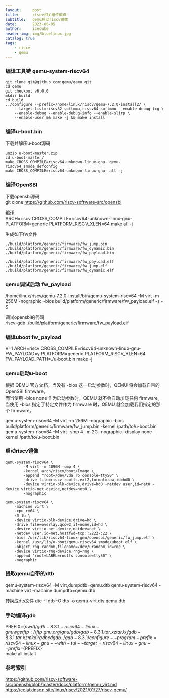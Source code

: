```yaml
---
layout:     post
title:      riscv相关组件编译
subtitle:   qemu启动riscv镜像
date:       2023-06-05
author:     icecube
header-img: img/bluelinux.jpg
catalog: true
tags:
    - riscv
    - qemu
---
```


### 编译工具链 qemu-system-riscv64
```
git clone git@github.com:qemu/qemu.git
cd qemu
git checkout v6.0.0
mkdir build
cd build
../configure --prefix=/home/linux/riscv/qemu-7.2.0-install2/ \
    --target-list=riscv32-softmmu,riscv64-softmmu --enable-debug-tcg \
    --enable-debug --enable-debug-info --enable-slirp \
    --enable-user && make -j && make install
```

### 编译u-boot.bin
下载并解压u-boot源码  
```
unzip u-boot-master.zip  
cd u-boot-master/  
make CROSS_COMPILE=riscv64-unknown-linux-gnu- qemu-riscv64_smode_defconfig  
make CROSS_COMPILE=riscv64-unknown-linux-gnu- all -j  
```
### 编译OpenSBI

下载opensbi源码  
git clone https://github.com/riscv-software-src/opensbi  

编译  
ARCH=riscv CROSS_COMPILE=riscv64-unknown-linux-gnu- PLATFORM=generic PLATFORM_RISCV_XLEN=64 make all -j  

生成如下fw文件
```
./build/platform/generic/firmware/fw_jump.bin  
./build/platform/generic/firmware/fw_dynamic.bin  
./build/platform/generic/firmware/fw_payload.bin

./build/platform/generic/firmware/fw_payload.elf
./build/platform/generic/firmware/fw_jump.elf
./build/platform/generic/firmware/fw_dynamic.elf
```

### qemu调试启动 fw_payload
/home/linux/riscv/qemu-7.2.0-install/bin/qemu-system-riscv64 -M virt -m 256M -nographic -bios build/platform/generic/firmware/fw_payload.elf -s -S  

调试opensbi的代码    
riscv-gdb ./build/platform/generic/firmware/fw_payload.elf  

### 编译uboot fw_payload  
V=1 ARCH=riscv CROSS_COMPILE=riscv64-unknown-linux-gnu- FW_PAYLOAD=y PLATFORM=generic PLATFORM_RISCV_XLEN=64 FW_PAYLOAD_PATH=./u-boot.bin make -j

### qemu启动u-boot  
根据 QEMU 官方文档，当没有 -bios 这一启动参数时，QEMU 将会加载自带的 OpenSBI firmware。   
而当使用 -bios none 作为启动参数时，QEMU 就不会自动加载任何 firmware。   
当使用 -bios <file> 指定了特定文件作为 firmware 时，QEMU 就会加载我们指定的那个 firmware。  

qemu-system-riscv64 -M virt -m 256M -nographic -bios build/platform/generic/firmware/fw_jump.bin -kernel /path/to/u-boot.bin      
qemu-system-riscv64 -M virt -smp 4 -m 2G  -nographic -display none -kernel /path/to/u-boot.bin    

### 启动riscv镜像
```
qemu-system-riscv64 \
        -M virt -m 4096M -smp 4 \
        -kernel arch/riscv/boot/Image \
        -append "root=/dev/vda ro console=ttyS0" \
        -drive file=riscv-rootfs.ext2,format=raw,id=hd0 \
        -device virtio-blk-device,drive=hd0 -netdev user,id=net0 -device virtio-net-device,netdev=net0 \
        -nographic
```
```
qemu-system-riscv64 \
    -machine virt \
    -cpu rv64 \
    -m 1G \
    -device virtio-blk-device,drive=hd \
    -drive file=overlay.qcow2,if=none,id=hd \
    -device virtio-net-device,netdev=net \
    -netdev user,id=net,hostfwd=tcp::2222-:22 \
    -bios /usr/lib/riscv64-linux-gnu/opensbi/generic/fw_jump.elf \
    -kernel /usr/lib/u-boot/qemu-riscv64_smode/uboot.elf \
    -object rng-random,filename=/dev/urandom,id=rng \
    -device virtio-rng-device,rng=rng \
    -append "root=LABEL=rootfs console=ttyS0" \
    -nographic
```
### 提取qemu自带的dtb
qemu-system-riscv64 -M virt,dumpdtb=qemu.dtb
qemu-system-riscv64 -machine virt -machine dumpdtb=qemu.dtb

转换成dts文件
dtc -I dtb -O dts -o qemu-virt.dts qemu.dtb


### 手动编译gdb
PREFIX=$(pwd)/gdb-8.3.1-riscv64-linux-gnu  
wget ftp://ftp.gnu.org/gnu/gdb/gdb-8.3.1.tar.xz  
tar Jxf gdb-8.3.1.tar.xz  
mkdir gdb  
cd gdb  
../gdb-8.3.1/configure --program-prefix=riscv64-linux-gnu- -with-tui --target=riscv64-linux-gnu --prefix=${PREFIX}  
make all install

### 参考索引
https://github.com/riscv-software-src/opensbi/blob/master/docs/platform/qemu_virt.md    
https://colatkinson.site/linux/riscv/2021/01/27/riscv-qemu/
